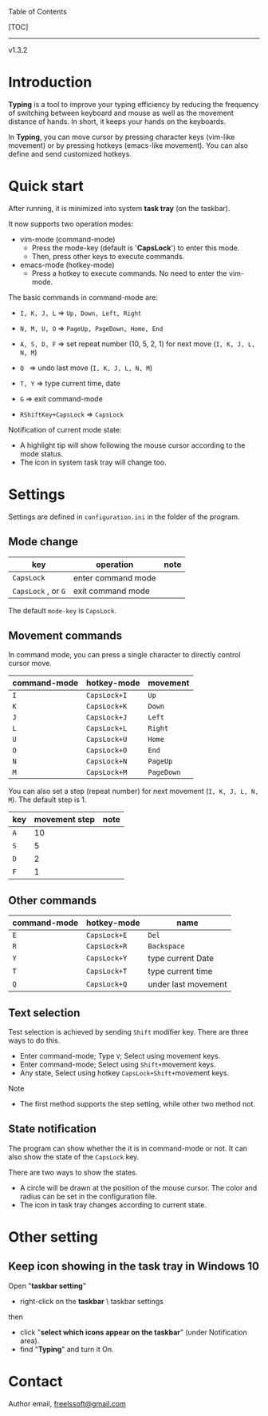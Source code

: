 Table of Contents

[TOC]

---



v1.3.2



# Introduction

**Typing** is a tool to improve your typing efficiency by reducing the frequency of switching between keyboard and mouse as well as the movement distance of hands. In short, it keeps your hands on the keyboards.

In **Typing**, you can move cursor by pressing character keys (vim-like movement) or by pressing hotkeys (emacs-like movement). You can also define and send customized hotkeys.



# Quick start

After running, it is minimized into system **task tray** (on the taskbar).

It now supports two operation modes:

- vim-mode (command-mode)
  - Press the mode-key (default is '**CapsLock**') to enter this mode. 
  - Then, press other keys to execute commands.
- emacs-mode (hotkey-mode)
  - Press a hotkey to execute commands. No need to enter the vim-mode. 

The basic commands in command-mode are:

- `I, K, J, L`          => `Up, Down, Left, Right`
- `N, M, U, O`    => `PageUp, PageDown, Home, End`
- `A, S, D, F`       => set repeat number (10, 5, 2, 1) for next move (`I, K, J, L, N, M`)
- `Q `                  => undo last move (`I, K, J, L, N, M`)
- `T, Y`                => type current time, date
- `G`                   => exit command-mode

- `RShiftKey+CapsLock`  => `CapsLock`

Notification of current mode state:

- A highlight tip will show following the mouse cursor according to the mode status.
- The icon in system task tray will change too.



# Settings

Settings are defined in `configuration.ini` in the folder of the program.



## Mode change

| key                 | operation          | note |
| ------------------- | ------------------ | ---- |
| `CapsLock`          | enter command mode |      |
| `CapsLock` , or `G` | exit command mode  |      |

The default `mode-key` is `CapsLock`.



## Movement commands

In command mode, you can press a single character to directly control cursor move. 

| command-mode | hotkey-mode  | movement   |
| ------------ | ------------ | ---------- |
| `I`          | `CapsLock+I` | `Up`       |
| `K`          | `CapsLock+K` | `Down`     |
| `J`          | `CapsLock+J` | `Left`     |
| `L`          | `CapsLock+L` | `Right`    |
| `U`          | `CapsLock+U` | `Home`     |
| `O`          | `CapsLock+O` | `End`      |
| `N`          | `CapsLock+N` | `PageUp`   |
| `M`          | `CapsLock+M` | `PageDown` |

You can also set a step (repeat number) for next movement (`I, K, J, L, N, M`). The default step is 1.

| key  | movement step | note |
| ---- | ------------- | ---- |
| `A`  | 10            |      |
| `S`  | 5             |      |
| `D`  | 2             |      |
| `F`  | 1             |      |



## Other commands

| command-mode | hotkey-mode  | name                |
| ------------ | ------------ | ------------------- |
| `E`          | `CapsLock+E` | `Del`               |
| `R`          | `CapsLock+R` | `Backspace`         |
| `Y`          | `CapsLock+Y` | type current Date   |
| `T`          | `CapsLock+T` | type current time   |
| `Q`          | `CapsLock+Q` | under last movement |



## Text selection

Test selection is achieved by sending `Shift` modifier key. There are three ways to do this.

- Enter command-mode; Type `V`; Select using movement keys.
- Enter command-mode; Select using `Shift+`movement keys.
- Any state, Select using hotkey `CapsLock+Shift+`movement keys.

Note

- The first method supports the step setting, while other two method not.



## State notification

The program can show whether the it is in command-mode or not. It can also show the state of the `CapsLock` key.

There are two ways to show the states.

- A circle will be drawn at the position of the mouse cursor. The color and radius can be set in the configuration file.
- The icon in task tray changes according to current state. 



# Other setting

## Keep icon showing in the task tray in Windows 10

Open "**taskbar setting**"

- right-click on the **taskbar** \ taskbar settings

then 

- click "**select which icons appear on the taskbar**" (under Notification area).
- find "**Typing**" and turn it On.



# Contact

Author email, freelssoft@gmail.com

